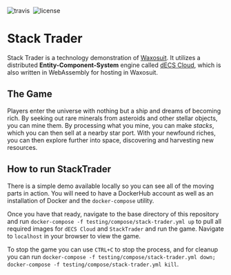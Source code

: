 ![travis](https://travis-ci.org/waxosuit/stack-trader.svg?branch=master)&nbsp;
![license](https://img.shields.io/github/license/waxosuit/stack-trader.svg)



# Stack Trader

Stack Trader is a technology demonstration of [Waxosuit](https://waxosuit.io). It utilizes a distributed **Entity-Component-System** engine called [dECS Cloud](https://github.com/waxosuit/decs-cloud), which is also written in WebAssembly for hosting in Waxosuit.

## The Game

Players enter the universe with nothing but a ship and dreams of becoming rich. By seeking out rare minerals from asteroids and other stellar objects, you can mine them. By processing what you mine, you can make _stacks_, which you can then sell at a nearby star port. With your newfound riches, you can then explore further into space, discovering and harvesting new resources.

## How to run StackTrader

There is a simple demo available locally so you can see all of the moving parts in action. You will need to have a DockerHub account as well as an installation of Docker and the `docker-compose` utility.

Once you have that ready, navigate to the base directory of this repository and run `docker-compose -f testing/compose/stack-trader.yml up` to pull all required images for `dECS Cloud` and `StackTrader` and run the game. Navigate to `localhost` in your browser to view the game.

To stop the game you can use `CTRL+C` to stop the process, and for cleanup you can run `docker-compose -f testing/compose/stack-trader.yml down; docker-compose -f testing/compose/stack-trader.yml kill`.